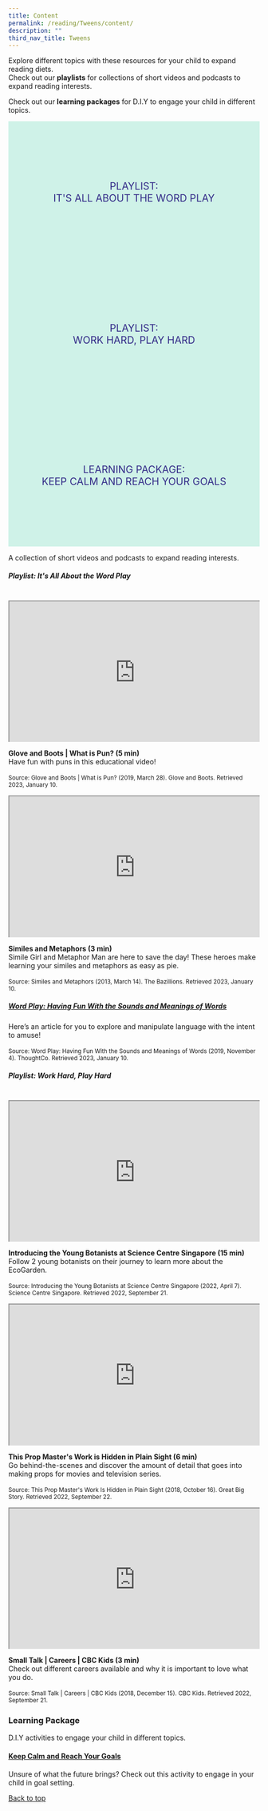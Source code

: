 ```yaml
---
title: Content
permalink: /reading/Tweens/content/
description: ""
third_nav_title: Tweens
---
```

<style type="text/css">
/* Links */
.content a { color: #322987; }
.content a:focus,
.content a:hover { color: #28216c; }

/* Button Outline */
.bp-button { padding-left: 1.5rem; padding-right: 1.5rem; }
.bp-button.is-primary-outline { border: 1px solid #322987; color: #322987; background-color: transparent; text-decoration: none; }
.bp-button.is-primary-outline:focus,
.bp-button.is-primary-outline:hover { border: 1px solid #322987; color: #cff2e8; background-color: #322987; text-decoration: none; }

/* Responsive Iframe */
.responsive-iframe { position: absolute; top: 0; left: 0; bottom: 0; right: 0; width: 100%; height: 100%; }
.responsive-iframe-container { position: relative; overflow: hidden; width: 100%; }
.responsive-iframe-container.ratio-16by9 { padding-top: 56.25%; }
.responsive-iframe-container.ratio-4by3 { padding-top: 75%; }
.responsive-iframe-container.ratio-3by2 { padding-top: 66.66%; }
.responsive-iframe-container.ratio-1by1 { padding-top: 100%; }
	
/* Click Box */
.clickbox { display: block; position: relative; width: 100%; padding-bottom: 56.25%; background-color: transparent; }
.clickbox span { padding: .5rem; }
.clickbox a { position: absolute; display: flex; width: 100%; height: 100%; align-items: center; justify-content: center; font-size: 1.25rem; text-align: center; text-decoration: none; text-transform: uppercase; }
.clickbox a:focus,
.clickbox a:hover { text-decoration: none; }

/* Indigo Sky */
.clickbox.is-indigo-sky { background-color: #cff2e8; color: #322987; }
.clickbox.is-indigo-sky a { color: #322987; }
.clickbox.is-indigo-sky a:focus,
.clickbox.is-indigo-sky a:hover { background-color: #322987; color: #cff2e8; }

</style>


Explore different topics with these resources for your child to expand reading diets.  
Check out our **playlists** for collections of short videos and podcasts to expand reading interests.

Check out our **learning packages** for D.I.Y to engage your child in different topics.

<div class="row is-multiline">
  	<div class="col is-one-third">
    <div class="clickbox is-indigo-sky">
      <a href="#its-all-about-the-word-play">
        <span>Playlist:<br>It's All About the Word Play</span>
      </a>
    </div>
  </div>
	<div class="col is-one-third">
    <div class="clickbox is-indigo-sky">
      <a href="#work-hard-play-hard">
        <span>Playlist:<br>Work Hard, Play Hard</span>
      </a>
    </div>
  </div>
  <div class="col is-one-third">
    <div class="clickbox is-indigo-sky">
      <a href="#lp-keep-calm">
        <span>Learning Package:<br>Keep Calm and Reach Your Goals</span>
      </a>
    </div>
  </div>
</div>

A collection of short videos and podcasts to expand reading interests.

<h5 id="its-all-about-the-word-play" class="margin--bottom--lg"><b>Playlist: It's All About the Word Play</b></h5>

<br>

	
<div class="row is-multiline margin--bottom--lg">
  <div class="col is-two-fifths">
    <div class="responsive-iframe-container ratio-16by9">
     <iframe src="https://www.youtube.com/embed/RNta_zl6o20" class="responsive-iframe"></iframe>
    </div>
  </div>
  <div class="col is-three-fifths">
  <p><b> Glove and Boots | What is Pun? (5 min)</b><br>
Have fun with puns in this educational video!<br><br>
<small>Source: Glove and Boots | What is Pun? (2019, March 28). Glove and Boots. Retrieved 2023, January 10.</small></p>
  </div>
</div>

<div class="row is-multiline margin--bottom--lg">
  <div class="col is-two-fifths">
    <div class="responsive-iframe-container ratio-16by9">
     <iframe src="https://www.youtube.com/embed/uoSBVNUO2LU" class="responsive-iframe"></iframe>
    </div>
  </div>
  <div class="col is-three-fifths">
  <p><b>Similes and Metaphors (3 min)</b><br>
Simile Girl and Metaphor Man are here to save the day!  These heroes make learning your similes and metaphors as easy as pie.<br><br>
<small>Source: Similes and Metaphors (2013, March 14). The Bazillions. Retrieved 2023, January 10.</small></p>
  </div>
</div>

<h5><a href="https://www.thoughtco.com/word-play-definition-1692504" target="_blank">Word Play: Having Fun With the Sounds and Meanings of Words</a></h5> 
<p>Here’s an article for you to explore and manipulate language with the intent to amuse! <br><br> 
<small>Source: Word Play: Having Fun With the Sounds and Meanings of Words (2019, November 4). ThoughtCo. Retrieved 2023, January 10.</small></p> 


<h5 id="work-hard-play-hard" class="margin--bottom--lg"><b>Playlist: Work Hard, Play Hard</b></h5>

<br>


<div class="row is-multiline margin--bottom--lg">
  <div class="col is-two-fifths">
    <div class="responsive-iframe-container ratio-16by9">
     <iframe src="https://www.youtube.com/embed/jLI2ETd9PBo" class="responsive-iframe"></iframe>
    </div>
  </div>
  <div class="col is-three-fifths">
  <p><b> Introducing the Young Botanists at Science Centre Singapore (15 min)</b><br>
Follow 2 young botanists on their journey to learn more about the EcoGarden.<br><br>
<small>Source: Introducing the Young Botanists at Science Centre Singapore (2022, April 7). Science Centre Singapore. Retrieved 2022, September 21.</small></p>
  </div>
</div>

<div class="row is-multiline margin--bottom--lg">
  <div class="col is-two-fifths">
    <div class="responsive-iframe-container ratio-16by9">
     <iframe src="https://www.youtube.com/embed/s6gJcWEDrAk" class="responsive-iframe"></iframe>
    </div>
  </div>
  <div class="col is-three-fifths">
  <p><b>This Prop Master's Work is Hidden in Plain Sight (6 min)</b><br>
Go behind-the-scenes and discover the amount of detail that goes into making props for movies and television series. <br><br>
<small>Source: This Prop Master's Work Is Hidden in Plain Sight (2018, October 16). Great Big Story. Retrieved 2022, September 22.</small></p>
  </div>
</div>

<div class="row is-multiline margin--bottom--lg">
  <div class="col is-two-fifths">
    <div class="responsive-iframe-container ratio-16by9">
     <iframe src="https://www.youtube.com/embed/xB2vZTQIusg" class="responsive-iframe"></iframe>
    </div>
  </div>
  <div class="col is-three-fifths">
  <p><b>Small Talk | Careers | CBC Kids (3 min)</b><br>
Check out different careers available and why it is important to love what you do.<br><br>
<small>Source: Small Talk | Careers | CBC Kids (2018, December 15). CBC Kids. Retrieved 2022, September 21.</small></p>
  </div>
</div>

<h3><b>Learning Package</b></h3>
	
D.I.Y activities to engage your child in different topics.	

<h4 id="lp-keep-calm"><a href="https://childrenandteens.nlb.gov.sg/files/diyresources/PopReads22-S-Keep-Calm-and-Reach-Your-Goals.PDF" target="_blank"><b>Keep Calm and Reach Your Goals</b></a></h4>
<p>Unsure of what the future brings? Check out this activity to engage in your child in goal setting.</p>

<p class="has-text-right margin--top--xl"><a href="#main-content">Back to top</a></p>